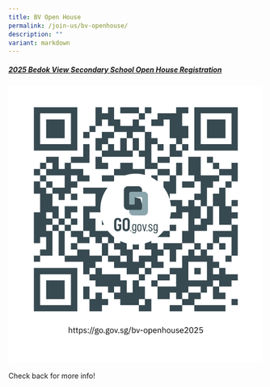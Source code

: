 ```yaml
---
title: BV Open House
permalink: /join-us/bv-openhouse/
description: ""
variant: markdown
---
```

##### [2025 Bedok View Secondary School Open House Registration](https://go.gov.sg/bv-openhouse2025)

![](/images/QRCode.png)

Check back for more info!